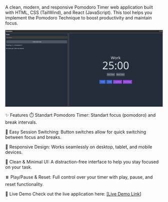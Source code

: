 A clean, modern, and responsive Pomodoro Timer web application built with HTML, CSS (TailWind), and React (JavaScript). This tool helps you implement the Pomodoro Technique to boost productivity and maintain focus.

![Pomodoro Timer Screenshot](./src/assets/sitePC.png)

✨ Features
⏱️ Standart Pomodoro Timer: Standart focus (pomodoro) and break intervals.

🔄 Easy Session Switching: Button switches allow for quick switching between focus and breaks.

📱 Responsive Design: Works seamlessly on desktop, tablet, and mobile devices.

🎨 Clean & Minimal UI: A distraction-free interface to help you stay focused on your task.

⏸️ Play/Pause & Reset: Full control over your timer with play, pause, and reset functionality.

🚀 Live Demo
Check out the live application here: [\[Live Demo Link\]](https://github.com/kris-programmer/pomodoro-web-app)
